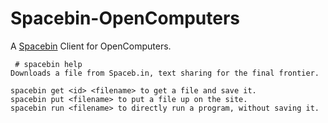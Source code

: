 # Spacebin-OpenComputers
A [Spacebin](https://github.com/spacebin-org/spacebin) Client for OpenComputers.

```
 # spacebin help
Downloads a file from Spaceb.in, text sharing for the final frontier.

spacebin get <id> <filename> to get a file and save it.
spacebin put <filename> to put a file up on the site.
spacebin run <filename> to directly run a program, without saving it.
```

